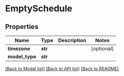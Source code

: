 # EmptySchedule

## Properties
Name | Type | Description | Notes
------------ | ------------- | ------------- | -------------
**timezone** | **str** |  | [optional] 
**model_type** | **str** |  | 

[[Back to Model list]](../README.md#documentation-for-models) [[Back to API list]](../README.md#documentation-for-api-endpoints) [[Back to README]](../README.md)

